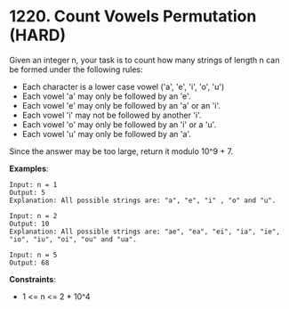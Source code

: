 # 1220. Count Vowels Permutation (HARD)

Given an integer n, your task is to count how many strings of length n can be
formed under the following rules:

- Each character is a lower case vowel ('a', 'e', 'i', 'o', 'u')
- Each vowel 'a' may only be followed by an 'e'.
- Each vowel 'e' may only be followed by an 'a' or an 'i'.
- Each vowel 'i' may not be followed by another 'i'.
- Each vowel 'o' may only be followed by an 'i' or a 'u'.
- Each vowel 'u' may only be followed by an 'a'.

Since the answer may be too large, return it modulo 10^9 + 7.

**Examples**:

```
Input: n = 1
Output: 5
Explanation: All possible strings are: "a", "e", "i" , "o" and "u".
```

```
Input: n = 2
Output: 10
Explanation: All possible strings are: "ae", "ea", "ei", "ia", "ie", "io", "iu", "oi", "ou" and "ua".
```

```
Input: n = 5
Output: 68
```

**Constraints**:

- 1 <= n <= 2 * 10^4

